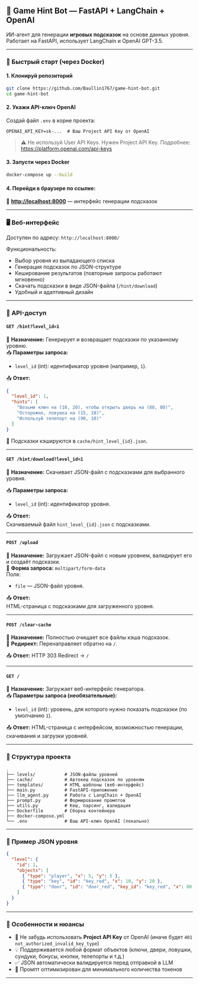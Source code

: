 ## 🧠 Game Hint Bot — FastAPI + LangChain + OpenAI

ИИ-агент для генерации **игровых подсказок** на основе данных уровня.  
Работает на FastAPI, использует LangChain и OpenAI GPT-3.5.

---

### 🚀 Быстрый старт (через Docker)

#### 1. Клонируй репозиторий

```bash
git clone https://github.com/Baullin1767/game-hint-bot.git
cd game-hint-bot
```

#### 2. Укажи API-ключ OpenAI

Создай файл `.env` в корне проекта:

```env
OPENAI_API_KEY=sk-...  # Ваш Project API Key от OpenAI
```

> ⚠️ Не используй User API Keys. Нужен Project API Key. Подробнее: https://platform.openai.com/api-keys

#### 3. Запусти через Docker

```bash
docker-compose up --build
```

#### 4. Перейди в браузере по ссылке:

🔗 **[http://localhost:8000](http://localhost:8000)** — интерфейс генерации подсказок

---

### 🖥️ Веб-интерфейс

Доступен по адресу: `http://localhost:8000/`

Функциональность:
- Выбор уровня из выпадающего списка
- Генерация подсказок по JSON-структуре
- Кеширование результатов (повторные запросы работают мгновенно)
- Скачать подсказки в виде JSON-файла (`/hint/download`)
- Удобный и адаптивный дизайн

---

### 🧪 API-доступ

#### `GET /hint?level_id=1`
📌 **Назначение:** Генерирует и возвращает подсказки по указанному уровню.  
📥 **Параметры запроса:**
- `level_id` (int): идентификатор уровня (например, `1`).

📤 **Ответ:**
```json
{
  "level_id": 1,
  "hints": [
    "Возьми ключ на (10, 20), чтобы открыть дверь на (80, 80)",
    "Осторожно, ловушка на (15, 18)",
    "Используй телепорт на (90, 10)"
  ]
}
```

🧠 Подсказки кэшируются в `cache/hint_level_{id}.json`.

---

#### `GET /hint/download?level_id=1`
📌 **Назначение:** Скачивает JSON-файл с подсказками для выбранного уровня.

📥 **Параметры запроса:**
- `level_id` (int): идентификатор уровня.

📤 **Ответ:**  
Скачиваемый файл `hint_level_{id}.json` с подсказками.

---

#### `POST /upload`
📌 **Назначение:** Загружает JSON-файл с новым уровнем, валидирует его и создаёт подсказки.  
📂 **Форма запроса:** `multipart/form-data`  
Поля:
- `file` — JSON-файл уровня.

📤 **Ответ:**  
HTML-страница с подсказками для загруженного уровня.

---

#### `POST /clear-cache`
📌 **Назначение:** Полностью очищает все файлы кэша подсказок.  
🔄 **Редирект:** Перенаправляет обратно на `/`.

📤 **Ответ:** HTTP 303 Redirect → `/`

---

#### `GET /`
📌 **Назначение:** Загружает веб-интерфейс генератора.  
📥 **Параметры запроса (необязательные):**
- `level_id` (int): уровень, для которого нужно показать подсказки (по умолчанию `1`).

📤 **Ответ:** HTML-страница с интерфейсом, возможностью генерации, скачивания и загрузки уровней.

---

### 📂 Структура проекта

```text
.
├── levels/           # JSON-файлы уровней
├── cache/            # Автокеш подсказок по уровням
├── templates/        # HTML шаблоны (веб-интерфейс)
├── main.py           # FastAPI-приложение
├── llm_agent.py      # Работа с LangChain + OpenAI
├── prompt.py         # Формирование промптов
├── utils.py          # Кеш, парсинг, валидация
├── Dockerfile        # Сборка контейнера
├── docker-compose.yml
└── .env              # Ваш API-ключ OpenAI (локально)
```

---

### 📄 Пример JSON уровня

```json
{
  "level": {
    "id": 1,
    "objects": [
      { "type": "player", "x": 5, "y": 5 },
      { "type": "key", "id": "key_red", "x": 10, "y": 20 },
      { "type": "door", "id": "door_red", "key_id": "key_red", "x": 80, "y": 80 }
    ]
  }
}
```

---

### 📌 Особенности и нюансы

- 🔐 Не забудь использовать **Project API Key** от OpenAI (иначе будет `401 not_authorized_invalid_key_type`)
- 💡 Поддерживается любой формат объектов (ключи, двери, ловушки, сундуки, бонусы, кнопки, телепорты и т.д.)
- ✅ JSON автоматически валидируется перед отправкой в LLM
- 🚀 Промпт оптимизирован для минимального количества токенов

---
